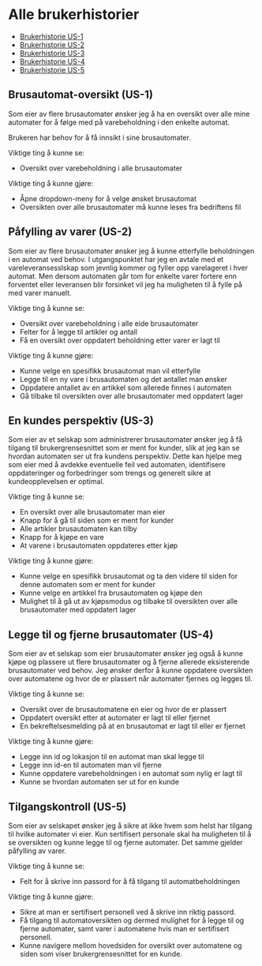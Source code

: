 # Alle brukerhistorier


- [Brukerhistorie US-1](#brusautomat-oversikt-us-1)
- [Brukerhistorie US-2](#påfylling-av-varer-us-2)
- [Brukerhistorie US-3](#en-kundes-perspektiv-us-3)
- [Brukerhistorie US-4](#legge-til-og-fjerne-brusautomater-us-4)
- [Brukerhistorie US-5](#tilgangskontroll-us-5)


## Brusautomat-oversikt (US-1)

Som eier av flere brusautomater ønsker jeg å ha en oversikt over alle mine automater for å følge med på varebeholdning i den enkelte automat.

Brukeren har behov for å få innsikt i sine brusautomater.

Viktige ting å kunne se:

- Oversikt over varebeholdning i alle brusautomater

Viktige ting å kunne gjøre:

- Åpne dropdown-meny for å velge ønsket brusautomat
- Oversikten over alle brusautomater må kunne leses fra bedriftens fil



## Påfylling av varer (US-2)

Som eier av flere brusautomater ønsker jeg å kunne etterfylle beholdningen i en automat ved behov. I utgangspunktet har jeg en avtale med et vareleveransesslskap som jevnlig kommer og fyller opp varelageret i hver automat. Men dersom automaten går tom for enkelte varer fortere enn forventet eller leveransen blir forsinket vil jeg ha muligheten til å fylle på med varer manuelt.

Viktige ting å kunne se: 

- Oversikt over varebeholdning i alle eide brusautomater
- Felter for å legge til artikler og antall
- Få en oversikt over oppdatert beholdning etter varer er lagt til


Viktige ting å kunne gjøre:

- Kunne velge en spesifikk brusautomat man vil etterfylle
- Legge til en ny vare i brusautomaten og det antallet man ønsker
- Oppdatere antallet av en artikkel som allerede finnes i automaten
- Gå tilbake til oversikten over alle brusautomater med oppdatert lager




## En kundes perspektiv (US-3)

Som eier av et selskap som administrerer brusautomater ønsker jeg å få tilgang til brukergrensesnittet som er ment for kunder, slik at jeg kan se hvordan automaten ser ut fra kundens perspektiv. Dette kan hjelpe meg som eier med å avdekke eventuelle feil ved automaten, identifisere oppdateringer og forbedringer som trengs og generelt sikre at kundeopplevelsen er optimal.

 
Viktige ting å kunne se:

- En oversikt over alle brusautomater man eier
- Knapp for å gå til siden som er ment for kunder
- Alle artikler brusautomaten kan tilby 
- Knapp for å kjøpe en vare
- At varene i brusautomaten oppdateres etter kjøp



Viktige ting å kunne gjøre:

- Kunne velge en spesifikk brusautomat og ta den videre til siden for denne automaten som er ment for kunder
- Kunne velge en artikkel fra brusautomaten og kjøpe den 
- Mulighet til å gå ut av kjøpsmodus og tilbake til oversikten over alle brusautomater med oppdatert lager



## Legge til og fjerne brusautomater (US-4)

Som eier av et selskap som eier brusautomater ønsker jeg også å kunne kjøpe og plassere ut flere brusautomater og å fjerne allerede eksisterende brusautomater ved behov. Jeg ønsker derfor å kunne oppdatere oversikten over automatene og hvor de er plassert når automater fjernes og legges til.


Viktige ting å kunne se:

- Oversikt over de brusautomatene en eier og hvor de er plassert
- Oppdatert oversikt etter at automater er lagt til eller fjernet 
- En bekreftelsesmelding på at en brusautomat er lagt til eller er fjernet


Viktige ting å kunne gjøre:

- Legge inn id og lokasjon til en automat man skal legge til
- Legge inn id-en til automaten man vil fjerne
- Kunne oppdatere varebeholdningen i en automat som nylig er lagt til
- Kunne se hvordan automaten ser ut for en kunde




## Tilgangskontroll (US-5)

Som eier av selskapet ønsker jeg å sikre at ikke hvem som helst har tilgang til hvilke automater vi eier. Kun sertifisert personale skal ha muligheten til å se oversikten og kunne legge til og fjerne automater. Det samme gjelder påfylling av varer.

Viktige ting å kunne se:

- Felt for å skrive inn passord for å få tilgang til automatbeholdningen 

Viktige ting å kunne gjøre:

- Sikre at man er sertifisert personell ved å skrive inn riktig passord.
- Få tilgang til automatoversikten og dermed mulighet for å legge til og fjerne automater, samt varer i automatene hvis man er sertifisert personell.
- Kunne navigere mellom hovedsiden for oversikt over automatene og siden som viser brukergrensesnittet for en kunde. 